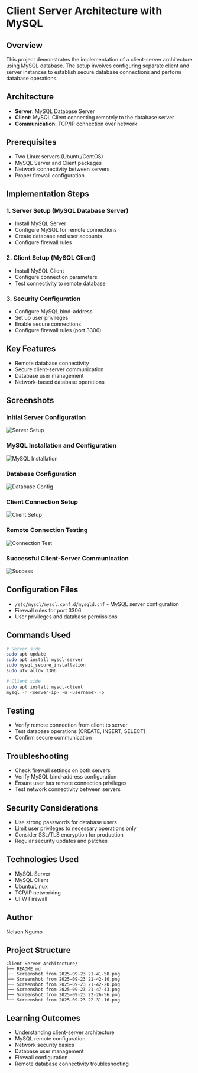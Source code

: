 # Client Server Architecture with MySQL

## Overview
This project demonstrates the implementation of a client-server architecture using MySQL database. The setup involves configuring separate client and server instances to establish secure database connections and perform database operations.

## Architecture
- **Server**: MySQL Database Server
- **Client**: MySQL Client connecting remotely to the database server
- **Communication**: TCP/IP connection over network

## Prerequisites
- Two Linux servers (Ubuntu/CentOS)
- MySQL Server and Client packages
- Network connectivity between servers
- Proper firewall configuration

## Implementation Steps

### 1. Server Setup (MySQL Database Server)
- Install MySQL Server
- Configure MySQL for remote connections
- Create database and user accounts
- Configure firewall rules

### 2. Client Setup (MySQL Client)
- Install MySQL Client
- Configure connection parameters
- Test connectivity to remote database

### 3. Security Configuration
- Configure MySQL bind-address
- Set up user privileges
- Enable secure connections
- Configure firewall rules (port 3306)

## Key Features
- Remote database connectivity
- Secure client-server communication
- Database user management
- Network-based database operations

## Screenshots

### Initial Server Configuration
![Server Setup](Screenshot%20from%202025-09-23%2021-41-58.png)

### MySQL Installation and Configuration
![MySQL Installation](Screenshot%20from%202025-09-23%2021-42-10.png)

### Database Configuration
![Database Config](Screenshot%20from%202025-09-23%2021-42-20.png)

### Client Connection Setup
![Client Setup](Screenshot%20from%202025-09-23%2021-47-43.png)

### Remote Connection Testing
![Connection Test](Screenshot%20from%202025-09-23%2022-26-56.png)

### Successful Client-Server Communication
![Success](Screenshot%20from%202025-09-23%2022-31-16.png)

## Configuration Files
- `/etc/mysql/mysql.conf.d/mysqld.cnf` - MySQL server configuration
- Firewall rules for port 3306
- User privileges and database permissions

## Commands Used
```bash
# Server side
sudo apt update
sudo apt install mysql-server
sudo mysql_secure_installation
sudo ufw allow 3306

# Client side
sudo apt install mysql-client
mysql -h <server-ip> -u <username> -p
```

## Testing
- Verify remote connection from client to server
- Test database operations (CREATE, INSERT, SELECT)
- Confirm secure communication

## Troubleshooting
- Check firewall settings on both servers
- Verify MySQL bind-address configuration
- Ensure user has remote connection privileges
- Test network connectivity between servers

## Security Considerations
- Use strong passwords for database users
- Limit user privileges to necessary operations only
- Consider SSL/TLS encryption for production
- Regular security updates and patches

## Technologies Used
- MySQL Server
- MySQL Client
- Ubuntu/Linux
- TCP/IP networking
- UFW Firewall

## Author
Nelson Ngumo

## Project Structure
```
Client-Server-Architecture/
├── README.md
├── Screenshot from 2025-09-23 21-41-58.png
├── Screenshot from 2025-09-23 21-42-10.png
├── Screenshot from 2025-09-23 21-42-20.png
├── Screenshot from 2025-09-23 21-47-43.png
├── Screenshot from 2025-09-23 22-26-56.png
└── Screenshot from 2025-09-23 22-31-16.png
```

## Learning Outcomes
- Understanding client-server architecture
- MySQL remote configuration
- Network security basics
- Database user management
- Firewall configuration
- Remote database connectivity troubleshooting